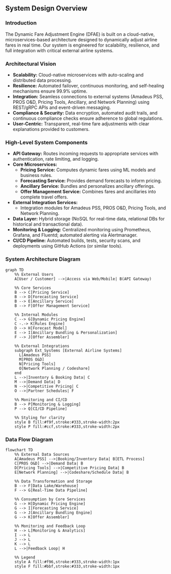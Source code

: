 ## System Design Overview

### Introduction
The Dynamic Fare Adjustment Engine (DFAE) is built on a cloud-native, microservices-based architecture designed to dynamically adjust airline fares in real time. Our system is engineered for scalability, resilience, and full integration with critical external airline systems.

### Architectural Vision
- **Scalability:** Cloud-native microservices with auto-scaling and distributed data processing.
- **Resilience:** Automated failover, continuous monitoring, and self-healing mechanisms ensure 99.9% uptime.
- **Integration:** Seamless connections to external systems (Amadeus PSS, PROS O&D, Pricing Tools, Ancillary, and Network Planning) using REST/gRPC APIs and event-driven messaging.
- **Compliance & Security:** Data encryption, automated audit trails, and continuous compliance checks ensure adherence to global regulations.
- **User-Centric:** Transparent, real-time fare adjustments with clear explanations provided to customers.

### High-Level System Components
- **API Gateway:** Routes incoming requests to appropriate services with authentication, rate limiting, and logging.
- **Core Microservices:**  
  - **Pricing Service:** Computes dynamic fares using ML models and business rules.  
  - **Forecasting Service:** Provides demand forecasts to inform pricing.  
  - **Ancillary Service:** Bundles and personalizes ancillary offerings.  
  - **Offer Management Service:** Combines fares and ancillaries into complete travel offers.
- **External Integration Services:**  
  - Integration modules for Amadeus PSS, PROS O&D, Pricing Tools, and Network Planning.
- **Data Layer:** Hybrid storage (NoSQL for real-time data, relational DBs for historical and transactional data).
- **Monitoring & Logging:** Centralized monitoring using Prometheus, Grafana, and Fluentd; automated alerting via Alertmanager.
- **CI/CD Pipeline:** Automated builds, tests, security scans, and deployments using GitHub Actions (or similar tools).

### System Architecture Diagram

```mermaid
graph TD
    %% External Users
    A[User / Customer] -->|Access via Web/Mobile| B(API Gateway)
    
    %% Core Services
    B --> C[Pricing Service]
    B --> D[Forecasting Service]
    B --> E[Ancillary Service]
    B --> F[Offer Management Service]
    
    %% Internal Modules
    C --> G[Dynamic Pricing Engine]
    C -.-> K[Rules Engine]
    D --> H[Forecast Model]
    E --> I[Ancillary Bundling & Personalization]
    F --> J[Offer Assembler]
    
    %% External Integrations
    subgraph Ext_Systems [External Airline Systems]
      L[Amadeus PSS]
      M[PROS O&D]
      N[Pricing Tools]
      O[Network Planning / Codeshare]
    end
    L -->|Inventory & Booking Data| C
    M -->|Demand Data| D
    N -->|Competitive Pricing| C
    O -->|Partner Schedules| F
    
    %% Monitoring and CI/CD
    B --> P[Monitoring & Logging]
    P --> Q[CI/CD Pipeline]

    %% Styling for clarity
    style B fill:#f9f,stroke:#333,stroke-width:2px
    style P fill:#ccf,stroke:#333,stroke-width:2px
```
### Data Flow Diagram
```mermaid
flowchart TD
    %% External Data Sources
    A[Amadeus PSS] -->|Booking/Inventory Data| B[ETL Process]
    C[PROS O&D] -->|Demand Data| B
    D[Pricing Tools] -->|Competitive Pricing Data| B
    E[Network Planning] -->|Codeshare/Schedule Data| B

    %% Data Transformation and Storage
    B --> F[Data Lake/Warehouse]
    F --> G[Real-Time Data Pipeline]

    %% Consumption by Core Services
    G --> H[Dynamic Pricing Engine]
    G --> I[Forecasting Service]
    G --> J[Ancillary Bundling Engine]
    G --> K[Offer Assembler]

    %% Monitoring and Feedback Loop
    H --> L[Monitoring & Analytics]
    I --> L
    J --> L
    K --> L
    L -->|Feedback Loop| H

    %% Legend
    style A fill:#f96,stroke:#333,stroke-width:1px
    style F fill:#bbf,stroke:#333,stroke-width:1px
```
